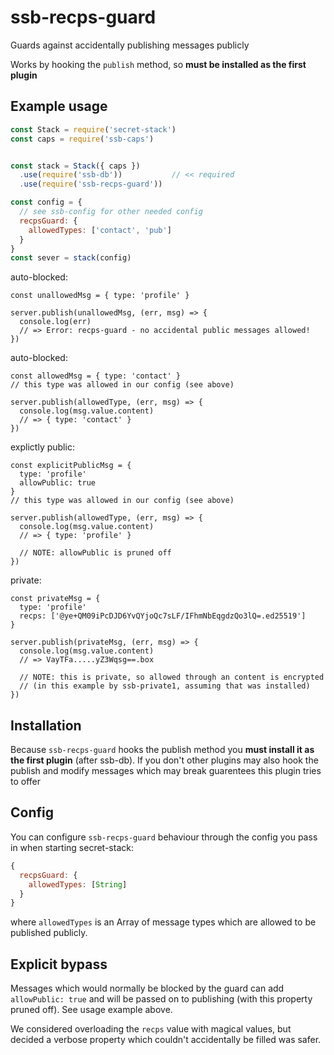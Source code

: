 # ssb-recps-guard

Guards against accidentally publishing messages publicly

Works by hooking the `publish` method, so **must be installed as the first plugin**


## Example usage

```js
const Stack = require('secret-stack')
const caps = require('ssb-caps')


const stack = Stack({ caps })
  .use(require('ssb-db'))           // << required
  .use(require('ssb-recps-guard'))

const config = {
  // see ssb-config for other needed config
  recpsGuard: {
    allowedTypes: ['contact', 'pub']
  }
}
const sever = stack(config)
```

auto-blocked:
```
const unallowedMsg = { type: 'profile' }

server.publish(unallowedMsg, (err, msg) => {
  console.log(err)
  // => Error: recps-guard - no accidental public messages allowed!
})
```

auto-blocked:
```
const allowedMsg = { type: 'contact' }
// this type was allowed in our config (see above)

server.publish(allowedType, (err, msg) => {
  console.log(msg.value.content)
  // => { type: 'contact' }
})
```

explictly public:
```
const explicitPublicMsg = {
  type: 'profile'
  allowPublic: true
}
// this type was allowed in our config (see above)

server.publish(allowedType, (err, msg) => {
  console.log(msg.value.content)
  // => { type: 'profile' }

  // NOTE: allowPublic is pruned off
})
```

private: 
```
const privateMsg = {
  type: 'profile'
  recps: ['@ye+QM09iPcDJD6YvQYjoQc7sLF/IFhmNbEqgdzQo3lQ=.ed25519']
}

server.publish(privateMsg, (err, msg) => {
  console.log(msg.value.content)
  // => VayTFa.....yZ3Wqsg==.box

  // NOTE: this is private, so allowed through an content is encrypted
  // (in this example by ssb-private1, assuming that was installed)
})
```

## Installation

Because `ssb-recps-guard` hooks the publish method you **must install it as the first plugin** (after ssb-db).
If you don't other plugins may also hook the publish and modify messages
which may break guarentees this plugin tries to offer

## Config

You can configure `ssb-recps-guard` behaviour through the config you pass in
when starting secret-stack:

```js
{
  recpsGuard: {
    allowedTypes: [String]
  }
}
```

where `allowedTypes` is an Array of message types which are allowed to be published publicly.


## Explicit bypass

Messages which would normally be blocked by the guard can add `allowPublic: true`
and will be passed on to publishing (with this property pruned off).
See usage example above.

We considered overloading the `recps` value with magical values,
but decided a verbose property which couldn't accidentally be filled was safer.

